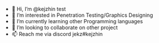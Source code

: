 - 👋 Hi, I’m @kejzhin test
- 👀 I’m interested in Penetration Testing/Graphics Designing
- 🌱 I’m currently learning other Programming languages
- 💞️ I’m looking to collaborate on other project
- 📫 Reach me via discord jekz#kejzhin

<!---
kejzhin/kejzhin is a ✨ special ✨ repository because its `README.md` (this file) appears on your GitHub profile.
You can click the Preview link to take a look at your changes.
--->
